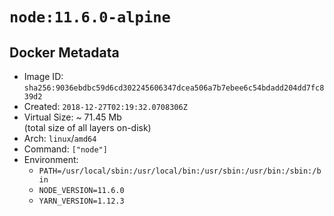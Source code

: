 # `node:11.6.0-alpine`

## Docker Metadata

- Image ID: `sha256:9036ebdbc59d6cd302245606347dcea506a7b7ebee6c54bdadd204dd7fc839d2`
- Created: `2018-12-27T02:19:32.0708306Z`
- Virtual Size: ~ 71.45 Mb  
  (total size of all layers on-disk)
- Arch: `linux`/`amd64`
- Command: `["node"]`
- Environment:
  - `PATH=/usr/local/sbin:/usr/local/bin:/usr/sbin:/usr/bin:/sbin:/bin`
  - `NODE_VERSION=11.6.0`
  - `YARN_VERSION=1.12.3`
